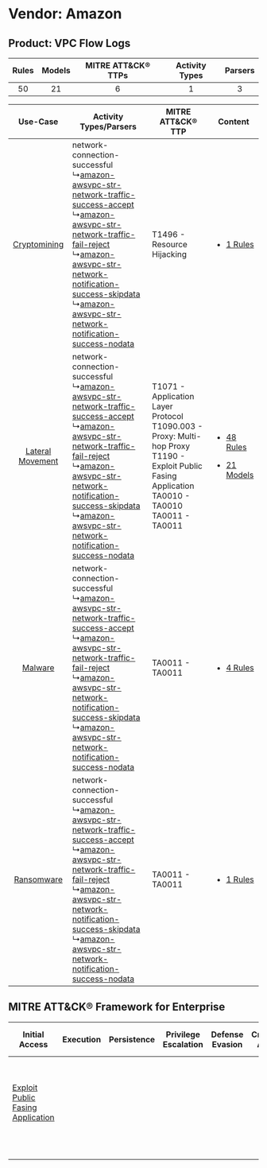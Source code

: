 Vendor: Amazon
==============
Product: VPC Flow Logs
----------------------
| Rules | Models | MITRE ATT&CK® TTPs | Activity Types | Parsers |
|:-----:|:------:|:------------------:|:--------------:|:-------:|
|  50   |   21   |         6          |       1        |    3    |

|    Use-Case    | Activity Types/Parsers    | MITRE ATT&CK® TTP    | Content    |
|:----:| ---- | ---- | ---- |
|     [Cryptomining](../../../UseCases/uc_cryptomining.md)     |  network-connection-successful<br> ↳[amazon-awsvpc-str-network-traffic-success-accept](Ps/pC_amazonawsvpcstrnetworktrafficsuccessaccept.md)<br> ↳[amazon-awsvpc-str-network-traffic-fail-reject](Ps/pC_amazonawsvpcstrnetworktrafficfailreject.md)<br> ↳[amazon-awsvpc-str-network-notification-success-skipdata](Ps/pC_amazonawsvpcstrnetworknotificationsuccessskipdata.md)<br> ↳[amazon-awsvpc-str-network-notification-success-nodata](Ps/pC_amazonawsvpcstrnetworknotificationsuccessnodata.md)<br> | T1496 - Resource Hijacking<br>    | [<ul><li>1 Rules</li></ul>](RM/r_m_amazon_vpc_flow_logs_Cryptomining.md)    |
| [Lateral Movement](../../../UseCases/uc_lateral_movement.md) |  network-connection-successful<br> ↳[amazon-awsvpc-str-network-traffic-success-accept](Ps/pC_amazonawsvpcstrnetworktrafficsuccessaccept.md)<br> ↳[amazon-awsvpc-str-network-traffic-fail-reject](Ps/pC_amazonawsvpcstrnetworktrafficfailreject.md)<br> ↳[amazon-awsvpc-str-network-notification-success-skipdata](Ps/pC_amazonawsvpcstrnetworknotificationsuccessskipdata.md)<br> ↳[amazon-awsvpc-str-network-notification-success-nodata](Ps/pC_amazonawsvpcstrnetworknotificationsuccessnodata.md)<br> | T1071 - Application Layer Protocol<br>T1090.003 - Proxy: Multi-hop Proxy<br>T1190 - Exploit Public Fasing Application<br>TA0010 - TA0010<br>TA0011 - TA0011<br> | [<ul><li>48 Rules</li></ul><ul><li>21 Models</li></ul>](RM/r_m_amazon_vpc_flow_logs_Lateral_Movement.md) |
|          [Malware](../../../UseCases/uc_malware.md)          |  network-connection-successful<br> ↳[amazon-awsvpc-str-network-traffic-success-accept](Ps/pC_amazonawsvpcstrnetworktrafficsuccessaccept.md)<br> ↳[amazon-awsvpc-str-network-traffic-fail-reject](Ps/pC_amazonawsvpcstrnetworktrafficfailreject.md)<br> ↳[amazon-awsvpc-str-network-notification-success-skipdata](Ps/pC_amazonawsvpcstrnetworknotificationsuccessskipdata.md)<br> ↳[amazon-awsvpc-str-network-notification-success-nodata](Ps/pC_amazonawsvpcstrnetworknotificationsuccessnodata.md)<br> | TA0011 - TA0011<br>    | [<ul><li>4 Rules</li></ul>](RM/r_m_amazon_vpc_flow_logs_Malware.md)    |
|       [Ransomware](../../../UseCases/uc_ransomware.md)       |  network-connection-successful<br> ↳[amazon-awsvpc-str-network-traffic-success-accept](Ps/pC_amazonawsvpcstrnetworktrafficsuccessaccept.md)<br> ↳[amazon-awsvpc-str-network-traffic-fail-reject](Ps/pC_amazonawsvpcstrnetworktrafficfailreject.md)<br> ↳[amazon-awsvpc-str-network-notification-success-skipdata](Ps/pC_amazonawsvpcstrnetworknotificationsuccessskipdata.md)<br> ↳[amazon-awsvpc-str-network-notification-success-nodata](Ps/pC_amazonawsvpcstrnetworknotificationsuccessnodata.md)<br> | TA0011 - TA0011<br>    | [<ul><li>1 Rules</li></ul>](RM/r_m_amazon_vpc_flow_logs_Ransomware.md)    |

MITRE ATT&CK® Framework for Enterprise
--------------------------------------
| Initial Access                                                                         | Execution | Persistence | Privilege Escalation | Defense Evasion | Credential Access | Discovery | Lateral Movement | Collection | Command and Control                                                                                                                                                                                                      | Exfiltration | Impact                                                                  |
| -------------------------------------------------------------------------------------- | --------- | ----------- | -------------------- | --------------- | ----------------- | --------- | ---------------- | ---------- | ------------------------------------------------------------------------------------------------------------------------------------------------------------------------------------------------------------------------ | ------------ | ----------------------------------------------------------------------- |
| [Exploit Public Fasing Application](https://attack.mitre.org/techniques/T1190)<br><br> |           |             |                      |                 |                   |           |                  |            | [Proxy: Multi-hop Proxy](https://attack.mitre.org/techniques/T1090/003)<br><br>[Application Layer Protocol](https://attack.mitre.org/techniques/T1071)<br><br>[Proxy](https://attack.mitre.org/techniques/T1090)<br><br> |              | [Resource Hijacking](https://attack.mitre.org/techniques/T1496)<br><br> |